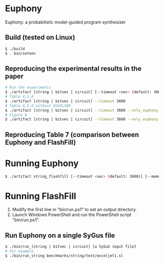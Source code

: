 # Euphony
Euphony: a probabilistic model-guided program synthesizer

## Build (tested on Linux)
```sh
$ ./build
$ . bin/setenv
```

## Reproducing the experimental results in the paper
```sh
# Run the experiments
$ ./artifact [string | bitvec | circuit] [--timeout <sec> (default: 3600)] [--memory <GB> (default: 16)]
# Table 4,5,6
$ ./artifact [string | bitvec | circuit] --timeout 3600
# Table 4,5,6 without EUSOLVER
$ ./artifact [string | bitvec | circuit] --timeout 3600 --only_euphony
# Figure 8
$ ./artifact [string | bitvec | circuit] --timeout 3600 --only_euphony --strategy [pcfg | uniform | pcfg_uniform]
```

## Reproducing Table 7 (comparison between Euphony and FlashFill)
# Running Euphony
```sh
$ ./artifact string_flashfill [--timeout <sec> (default: 3600)] [--memory <GB> (default: 16)]
```
# Running FlashFill
1. Modify the first line in "bin/run.ps1" to set an output directory. 
2. Launch Windows PowerShell and run the PowerShell script "bin/run.ps1".

## Run Euphony on a single SyGus file
```sh
$ ./bin/run_[string | bitvec | circuit] [a SyGuS input file]
# For example
$ ./bin/run_string benchmarks/string/test/exceljet1.sl
```
